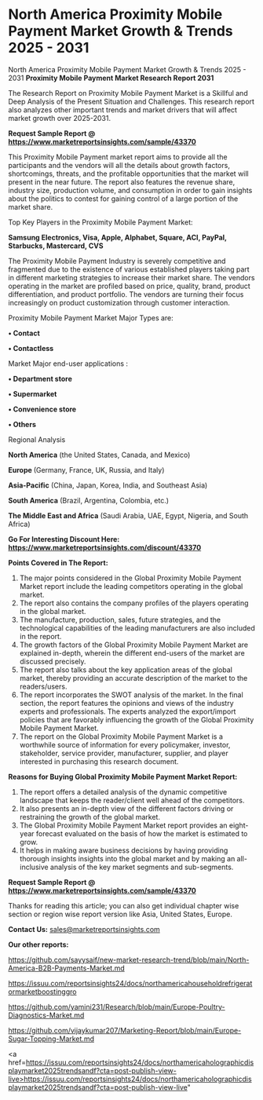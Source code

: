 # North America Proximity Mobile Payment Market Growth & Trends 2025 - 2031
North America Proximity Mobile Payment Market Growth & Trends 2025 - 2031
<strong>Proximity Mobile Payment Market Research Report 2031</strong>

The Research Report on Proximity Mobile Payment Market is a Skillful and Deep Analysis of the Present Situation and Challenges. This research report also analyzes other important trends and market drivers that will affect market growth over 2025-2031.

<strong>Request Sample Report @ <a href=https://www.marketreportsinsights.com/sample/43370>https://www.marketreportsinsights.com/sample/43370</a></strong>

This Proximity Mobile Payment market report aims to provide all the participants and the vendors will all the details about growth factors, shortcomings, threats, and the profitable opportunities that the market will present in the near future. The report also features the revenue share, industry size, production volume, and consumption in order to gain insights about the politics to contest for gaining control of a large portion of the market share.

Top Key Players in the Proximity Mobile Payment Market:

<strong>Samsung Electronics, Visa, Apple, Alphabet, Square, ACI, PayPal, Starbucks, Mastercard, CVS</strong>

The Proximity Mobile Payment Industry is severely competitive and fragmented due to the existence of various established players taking part in different marketing strategies to increase their market share. The vendors operating in the market are profiled based on price, quality, brand, product differentiation, and product portfolio. The vendors are turning their focus increasingly on product customization through customer interaction.

Proximity Mobile Payment Market Major Types are:

<strong>•  Contact

•  Contactless</strong>

Market Major end-user applications :

<strong>•  Department store

•  Supermarket

•  Convenience store

•  Others</strong>

Regional Analysis

</u><strong><b>North America</b></strong> (the United States, Canada, and Mexico)

<strong><b>Europe </b></strong>(Germany, France, UK, Russia, and Italy)

<strong><b>Asia-Pacific</b></strong> (China, Japan, Korea, India, and Southeast Asia)

<strong><b>South America</b></strong> (Brazil, Argentina, Colombia, etc.)

<strong><b>The Middle East and Africa</b></strong> (Saudi Arabia, UAE, Egypt, Nigeria, and South Africa)

<strong>Go For Interesting Discount Here: <a href=https://www.marketreportsinsights.com/discount/43370>https://www.marketreportsinsights.com/discount/43370</a></strong>

<strong>Points Covered in The Report:</strong>
<ol>
  <li>The major points considered in the Global Proximity Mobile Payment Market report include the leading competitors operating in the global market.</li>
  <li>The report also contains the company profiles of the players operating in the global market.</li>
  <li>The manufacture, production, sales, future strategies, and the technological capabilities of the leading manufacturers are also included in the report.</li>
  <li>The growth factors of the Global Proximity Mobile Payment Market are explained in-depth, wherein the different end-users of the market are discussed precisely.</li>
  <li>The report also talks about the key application areas of the global market, thereby providing an accurate description of the market to the readers/users.</li>
  <li>The report incorporates the SWOT analysis of the market. In the final section, the report features the opinions and views of the industry experts and professionals. The experts analyzed the export/import policies that are favorably influencing the growth of the Global Proximity Mobile Payment Market.</li>
  <li>The report on the Global Proximity Mobile Payment Market is a worthwhile source of information for every policymaker, investor, stakeholder, service provider, manufacturer, supplier, and player interested in purchasing this research document.</li>
</ol>
<strong>Reasons for Buying Global Proximity Mobile Payment Market Report:</strong>

<ol>
  <li>The report offers a detailed analysis of the dynamic competitive landscape that keeps the reader/client well ahead of the competitors.</li>
  <li>It also presents an in-depth view of the different factors driving or restraining the growth of the global market.</li>
  <li>The Global Proximity Mobile Payment Market report provides an eight-year forecast evaluated on the basis of how the market is estimated to grow.</li>
  <li>It helps in making aware business decisions by having providing thorough insights insights into the global market and by making an all-inclusive analysis of the key market segments and sub-segments.</li>
</ol>
<strong>Request Sample Report @ <a href=https://www.marketreportsinsights.com/sample/43370>https://www.marketreportsinsights.com/sample/43370</a></strong>


Thanks for reading this article; you can also get individual chapter wise section or region wise report version like Asia, United States, Europe.

<strong>Contact Us:</strong>
sales@marketreportsinsights.com

<strong>Our other reports:</strong>

<a href=https://github.com/sayysaif/new-market-research-trend/blob/main/North-America-B2B-Payments-Market.md>https://github.com/sayysaif/new-market-research-trend/blob/main/North-America-B2B-Payments-Market.md</a>

<a href=https://issuu.com/reportsinsights24/docs/northamericahouseholdrefrigeratormarketboostinggro>https://issuu.com/reportsinsights24/docs/northamericahouseholdrefrigeratormarketboostinggro</a>

<a href=https://github.com/yamini231/Research/blob/main/Europe-Poultry-Diagnostics-Market.md>https://github.com/yamini231/Research/blob/main/Europe-Poultry-Diagnostics-Market.md</a>

<a href=https://github.com/vijaykumar207/Marketing-Report/blob/main/Europe-Sugar-Topping-Market.md>https://github.com/vijaykumar207/Marketing-Report/blob/main/Europe-Sugar-Topping-Market.md</a>

<a href=https://issuu.com/reportsinsights24/docs/northamericaholographicdisplaymarket2025trendsandf?cta=post-publish-view-live>https://issuu.com/reportsinsights24/docs/northamericaholographicdisplaymarket2025trendsandf?cta=post-publish-view-live</a>"
